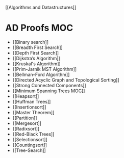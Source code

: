 [[Algorithms and Datastructures]]

# AD Proofs MOC
- [[Binary search]]
- [[Breadth First Search]]
- [[Depth First Search]]
- [[Dijkstra’s Algorithm]]
- [[Kruskal's Algorithm]]
- [[Prim-Jarnik MST Algorithm]]
- [[Bellman–Ford Algorithm]]
- [[Directed Acyclic Graph and Topological Sorting]]
- [[Strong Connected Components]]
- [[Minimum Spanning Trees MOC]]
- [[Heapsort]]
- [[Huffman Trees]]
- [[Insertionsort]]
- [[Master Theorem]]
- [[Partition]]
- [[Mergesort]]
- [[Radixsort]]
- [[Red-Black Trees]]
- [[Selectionsort]]
- [[Countingsort]]
- [[Tree-Search]]